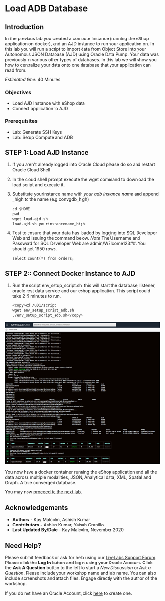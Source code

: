 # Load ADB Database

## Introduction
In the previous lab you created a compute instance (running the eShop application on docker), and an AJD instance to run your application on.  In this lab you will run a script to import data from Object Store into your Autonomous JSON Database (AJD) using Oracle Data Pump.  Your data was previously in various other types of databases.  In this lab we will show you how to centralize your data onto one database that your application can read from.

*Estimated time:* 40 Minutes

### Objectives
- Load AJD Instance with eShop data
- Connect application to AJD

### Prerequisites
- Lab: Generate SSH Keys
- Lab: Setup Compute and ADB

## **STEP 1:**  Load AJD Instance
1. If you aren't already logged into Oracle Cloud please do so and restart Oracle Cloud Shell
2. In the cloud shell prompt execute the wget command to download the load script and execute it.  
3. Substitute yourinstance name with *your adb instance name* and append _high to the name (e.g convgdb_high)
   
      ````
      cd $HOME
      pwd
      wget load-ajd.sh
      load-ajd.sh yourinstancename_high
      ````
4.  Test to ensure that your data has loaded by logging into SQL Developer Web and issuing the command below. *Note* The Username and Password for SQL Developer Web are admin/WElcome123##. You should get 1950 rows.

      ````
      select count(*) from orders;
      ````


## **STEP 2:**:  Connect Docker Instance to AJD

1.  Run the script env\_setup\_script.sh, this will start the database, listener, oracle rest data service and our eshop application. This script could take 2-5 minutes to run.

      ````
      <copy>cd /u01/script
      wget env_setup_script_adb.sh
      ./env_setup_script_adb.sh</copy>
      ````
   ![](./images/setup-script.png " ")

You now have a docker container running the eShop application and all the data across multiple modalities, JSON, Analytical data, XML, Spatial and Graph.  A true converged database.

You may now [proceed to the next lab](#next).

## Acknowledgements
* **Authors** - Kay Malcolm, Ashish Kumar
* **Contributors** - Ashish Kumar, Yaisah Granillo
* **Last Updated By/Date** - Kay Malcolm, November 2020

## Need Help?
Please submit feedback or ask for help using our [LiveLabs Support Forum](https://community.oracle.com/tech/developers/categories/converged-database). Please click the **Log In** button and login using your Oracle Account. Click the **Ask A Question** button to the left to start a *New Discussion* or *Ask a Question*.  Please include your workshop name and lab name.  You can also include screenshots and attach files.  Engage directly with the author of the workshop.

If you do not have an Oracle Account, click [here](https://profile.oracle.com/myprofile/account/create-account.jspx) to create one.
